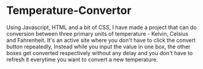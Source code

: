 # Temperature-Convertor
Using Javascript, HTML and a bit of CSS, I have made a project that can do conversion between three primary units of temperature - Kelvin, Celsius and Fahrenheit.
It's an active site where you don't have to click the convert button repeatedly, Instead while you input the value in one box, the other boxes get converted respectively
without any delay and you don't have to refresh it everytime you want to convert a new temperature.
